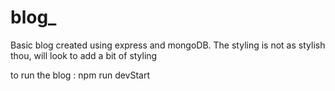 # blog_
Basic blog created using express and mongoDB.
The styling is not as stylish thou, will look to add a bit of styling

to run the blog : npm run devStart 
